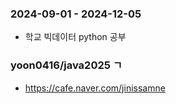 ### 2024-09-01 - 2024-12-05
- 학교 빅데이터 python 공부

### yoon0416/java2025 ㄱ




- https://cafe.naver.com/jinissamne
